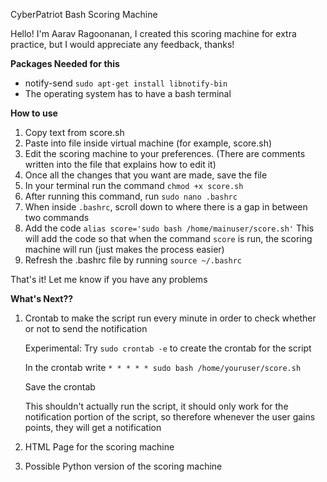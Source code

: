 CyberPatriot Bash Scoring Machine

Hello!
I'm Aarav Ragoonanan, I created this scoring machine for extra practice, but I would appreciate any feedback, thanks!

**Packages Needed for this**
- notify-send `sudo apt-get install libnotify-bin`
- The operating system has to have a bash terminal

**How to use**
1. Copy text from score.sh
2. Paste into file inside virtual machine (for example, score.sh)
3. Edit the scoring machine to your preferences. (There are comments written into the file that explains how to edit it)
4. Once all the changes that you want are made, save the file
5. In your terminal run the command
`chmod +x score.sh`
6. After running this command, run
`sudo nano .bashrc`
7. When inside `.bashrc`, scroll down to where there is a gap in between two commands
8. Add the code
`alias score='sudo bash /home/mainuser/score.sh'`
This will add the code so that when the command `score` is run, the scoring machine will run (just makes the process easier)
9. Refresh the .bashrc file by running
`source ~/.bashrc`

That's it! Let me know if you have any problems


**What's Next??**
1. Crontab to make the script run every minute in order to check whether or not to send the notification
   
   Experimental: Try `sudo crontab -e` to create the crontab for the script
   
   In the crontab write `* * * * * sudo bash /home/youruser/score.sh`
   
   Save the crontab
   
   This shouldn't actually run the script, it should only work for the notification portion of the script, so therefore whenever the user gains points, they will get a notification
3. HTML Page for the scoring machine
4. Possible Python version of the scoring machine
